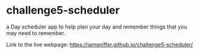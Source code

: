 # challenge5-scheduler
a Day scheduler app to help plan your day and remember things that you may need to remember.

Link to the live webpage: https://jamsniffer.github.io/challenge5-scheduler/
